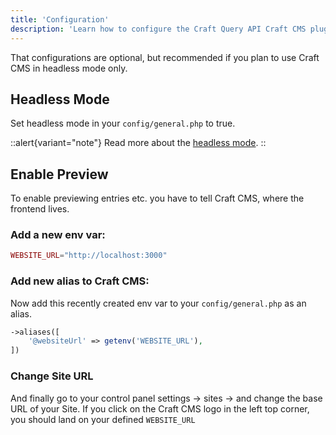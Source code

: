 ```yaml
---
title: 'Configuration'
description: 'Learn how to configure the Craft Query API Craft CMS plugin.'
---
```


That configurations are optional, but recommended if you plan to use Craft CMS in headless mode only.

## Headless Mode
Set headless mode in your `config/general.php` to true.

::alert{variant="note"}
Read more about the [headless mode](https://craftcms.com/docs/getting-started-tutorial/more/graphql.html#optional-enable-headless-mode).
::

## Enable Preview
To enable previewing entries etc. you have to tell Craft CMS, where the frontend lives.

### Add a new env var:

```php [.env]
WEBSITE_URL="http://localhost:3000"
```

### Add new alias to Craft CMS:

Now add this recently created env var to your `config/general.php` as an alias.

```php [config/general.php]
->aliases([
    '@websiteUrl' => getenv('WEBSITE_URL'),
])
```

### Change Site URL

And finally go to your control panel settings -> sites -> and change the base URL of your Site. If you click on the Craft CMS logo in the left top corner, you should land on your defined `WEBSITE_URL`